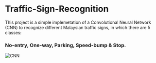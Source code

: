 # Traffic-Sign-Recognition

This project is a simple implemetation of a Convolutional Neural Network (CNN) to recognize different Malaysian traffic signs, in which there are 5 classes: 
### No-entry, One-way, Parking, Speed-bump & Stop.

![CNN](https://github.com/s7eady/Traffic-Sign-Recognition/assets/152954536/131a5dbe-4999-4cf6-9b50-b2e2af962bd3)
